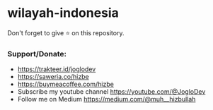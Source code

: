 # wilayah-indonesia

Don't forget to give ⭐ on this repository.

### Support/Donate:

- https://trakteer.id/joglodev
- https://saweria.co/hizbe
- https://buymeacoffee.com/hizbe
- Subscribe my youtube channel https://youtube.com/@JogloDev
- Follow me on Medium https://medium.com/@muh__hizbullah
